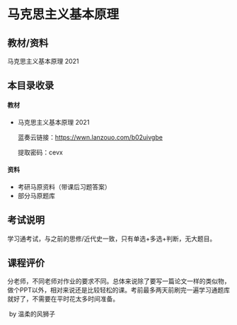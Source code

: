 # 马克思主义基本原理

## 教材/资料

马克思主义基本原理 2021



## 本目录收录

#### 教材

- 马克思主义基本原理 2021

  蓝奏云链接：https://wwn.lanzouo.com/b02uivgbe

  提取密码：cevx

#### 资料

- 考研马原资料（带课后习题答案）
- 部分马原题库





## **考试说明**

学习通考试，与之前的思修/近代史一致，只有单选+多选+判断，无大题目。



## **课程评价**

分老师，不同老师对作业的要求不同。总体来说除了要写一篇论文一样的类似物，做个PPT以外，相对来说还是比较轻松的课。考前最多两天前刷完一遍学习通题库就好了，不需要在平时花太多时间准备。



​																																													by 温柔的风狮子

